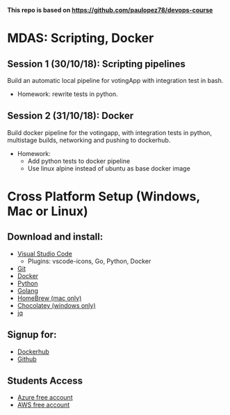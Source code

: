 **This repo is based on https://github.com/paulopez78/devops-course**

#  MDAS: Scripting, Docker

## Session 1 (30/10/18): Scripting pipelines
Build an automatic local pipeline for votingApp with integration test in bash.
* Homework: rewrite tests in python.

## Session 2 (31/10/18): Docker
Build docker pipeline for the votingapp, with integration tests in python, multistage builds, networking and pushing to dockerhub.
* Homework: 
  * Add python tests to docker pipeline
  * Use linux alpine instead of ubuntu as base docker image

# Cross Platform Setup (Windows, Mac or Linux)

## Download and install:
* [Visual Studio Code](https://code.visualstudio.com/download)
  * Plugins: vscode-icons, Go, Python, Docker 
* [Git](https://git-scm.com/downloads)
* [Docker](https://www.docker.com/products/docker-desktop)
* [Python](https://www.python.org/downloads/)
* [Golang](https://golang.org/dl/)
* [HomeBrew (mac only)](https://brew.sh/)
* [Chocolatey (windows only)](https://chocolatey.org/)
* [jq](https://stedolan.github.io/jq/download/)

## Signup for:
* [Dockerhub](https://hub.docker.com)
* [Github](https://github.com)

## Students Access 
* [Azure free account](https://azure.microsoft.com/en-us/education/)
* [AWS free account](https://aws.amazon.com/education/awseducate/)
